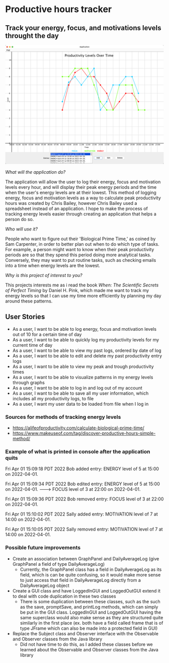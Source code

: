 # Productive hours tracker

## Track your energy, focus, and motivations levels throught the day

![Example](./productive-hours-example.png)

*What will the application do?*

The application will allow the user to log their energy, focus and motivation levels every hour,
and will display their peak energy periods and the time when the user's energy levels are at their lowest. This method 
of logging energy, focus and motivation levels as a way to calculate peak productivity hours was created by Chris 
Bailey, however Chris Bailey used a spreadsheet instead of an application. I hope to make the process of tracking energy
levels easier through creating an application that helps a person do so.

*Who will use it?*

People who want to figure out their 'Biological Prime Time,' as coined by Sam Carpenter, in order to better plan out 
when to do which type of tasks. For example, a person might want to know when their peak productivity periods are
so that they spend this period doing more analytical tasks. Conversely, they may want to put routine tasks, 
such as checking emails into a time when energy levels are the lowest.

*Why is this project of interest to you?*

This projects interests me as i read the book *When: The Scientific Secrets of Perfect Timing* by Daniel H. Pink, 
which made me want to track my energy levels so that I can use my time more efficiently by planning my day around 
these patterns.

## User Stories
- As a user, I want to be able to log energy, focus and motivation levels out of 10 for a certain time of day
- As a user, I want to be able to quickly log my productivity levels for my current time of day
- As a user, I want to be able to view my past logs, ordered by date of log
- As a user, I want to be able to edit and delete my past productivity entry logs
- As a user, I want to be able to view my peak and trough productivity times
- As a user, I want to be able to visualize patterns in my energy levels through graphs
- As a user, I want to be able to log in and log out of my account 
- As a user, I want to be able to save all my user information, which includes all my productivity logs, to file 
- As a user, I want my user data to be loaded from file when I log in

### Sources for methods of tracking energy levels
- https://alifeofproductivity.com/calculate-biological-prime-time/
- https://www.makeuseof.com/tag/discover-productive-hours-simple-method/

### Example of what is printed in console after the application quits
Fri Apr 01 15:09:18 PDT 2022
Bob added entry: ENERGY level of 5 at 15:00 on 2022-04-01.

Fri Apr 01 15:09:34 PDT 2022
Bob edited entry:
ENERGY level of 5 at 15:00 on 2022-04-01. –––>
FOCUS level of 3 at 22:00 on 2022-04-01.

Fri Apr 01 15:09:36 PDT 2022
Bob removed entry: FOCUS level of 3 at 22:00 on 2022-04-01.

Fri Apr 01 15:10:02 PDT 2022
Sally added entry: MOTIVATION level of 7 at 14:00 on 2022-04-01.

Fri Apr 01 15:10:05 PDT 2022
Sally removed entry: MOTIVATION level of 7 at 14:00 on 2022-04-01.

### Possible future improvements
- Create an association between GraphPanel and DailyAverageLog (give GraphPanel a field of type DailyAverageLog)
  - Currently, the GraphPanel class has a field in DailyAverageLog as its field, which is can be
    quite confusing, so it would make more sense to just access that field in DailyAverageLog directly from a 
  DailyAverageLog object
- Create a GUI class and have LoggedInGUI and LoggedOutGUI extend it to deal with code duplication in these two classes
  - There is some duplication between these classes, such as the such as the save, promptSave, and printLog methods, 
  which can simply be put in the GUI class. LoggedInGUI and LoggedOutGUI having the same superclass would also make
  sense as they are structured quite similarly in the first place (ex. both have a field called frame that is of type
 JFrame which can also be made into a protected field in GUI)
- Replace the Subject class and Observer interface with the Observable and Observer classes from the Java library
  - Did not have time to do this, as I added these classes before we learned about the Observable and Observer classes
  from the Java library